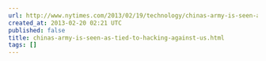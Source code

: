```yaml
---
url: http://www.nytimes.com/2013/02/19/technology/chinas-army-is-seen-as-tied-to-hacking-against-us.html?_r=0&pagewanted=all
created_at: 2013-02-20 02:21 UTC
published: false
title: chinas-army-is-seen-as-tied-to-hacking-against-us.html
tags: []
---
```



